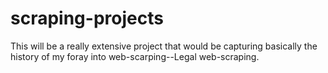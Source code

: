 # scraping-projects

This will be a really extensive project that would be capturing
basically the history of my foray into web-scarping--Legal web-scraping.